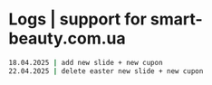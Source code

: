# Logs | support for smart-beauty.com.ua
```bash
18.04.2025 | add new slide + new cupon
22.04.2025 | delete easter new slide + new cupon
```
